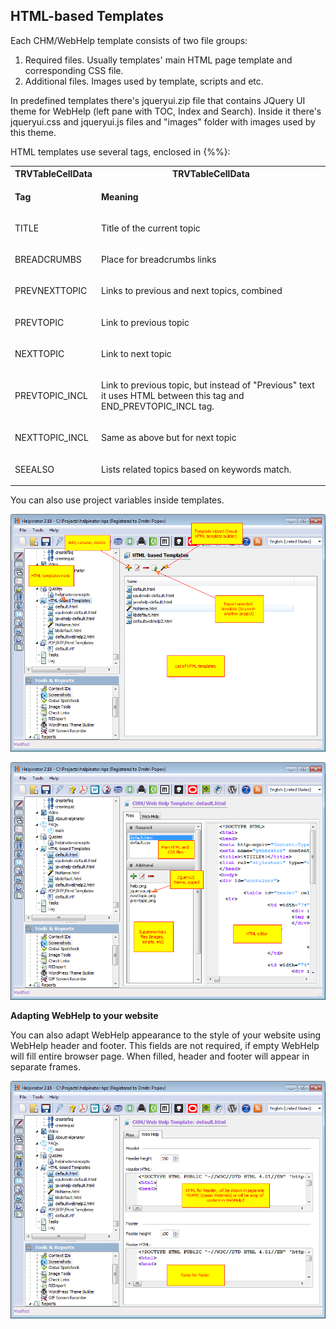 ## HTML-based Templates

Each CHM/WebHelp template consists of two file groups:


1. Required files. Usually templates' main HTML page template and corresponding CSS file.
2. Additional files. Images used by template, scripts and etc.


In predefined templates there's jqueryui.zip file that contains JQuery UI theme for WebHelp (left pane with TOC, Index and Search). Inside it there's jqueryui.css and jqueryui.js files and "images" folder with images used by this theme.


HTML templates use several tags, enclosed in &#123;&#37;&#37;&#125;:


<table>
<tr><th>TRVTableCellData</th><th>TRVTableCellData</th></tr><tr><td><p>
<b>Tag</b>
</p></td><td><p>
<b>Meaning</b>
</p></td></tr><tr><td><p>
TITLE
</p></td><td><p>
Title of the current topic
</p></td></tr><tr><td><p>
BREADCRUMBS
</p></td><td><p>
Place for breadcrumbs links
</p></td></tr><tr><td><p>
PREVNEXTTOPIC
</p></td><td><p>
Links to previous and next topics, combined
</p></td></tr><tr><td><p>
PREVTOPIC
</p></td><td><p>
Link to previous topic
</p></td></tr><tr><td><p>
NEXTTOPIC
</p></td><td><p>
Link to next topic
</p></td></tr><tr><td><p>
PREVTOPIC_INCL
</p></td><td><p>
Link to previous topic, but instead of "Previous" text it uses HTML between this tag and END_PREVTOPIC_INCL tag.
</p></td></tr><tr><td><p>
NEXTTOPIC_INCL
</p></td><td><p>
Same as above but for next topic
</p></td></tr><tr><td><p>
SEEALSO
</p></td><td><p>
Lists related topics based on keywords match.
</p></td></tr></table>


You can also use project variables inside templates.


![htmltemplates.png](images/htmltemplates.png "htmltemplates.png")


![htmltemplates1.png](images/htmltemplates1.png "htmltemplates1.png")


**Adapting WebHelp to your website**


You can also adapt WebHelp appearance to the style of your website using WebHelp header and footer. This fields are not required, if empty WebHelp will fill entire browser page. When filled, header and footer will appear in separate frames.


![htmltemplates2.png](images/htmltemplates2.png "htmltemplates2.png")
